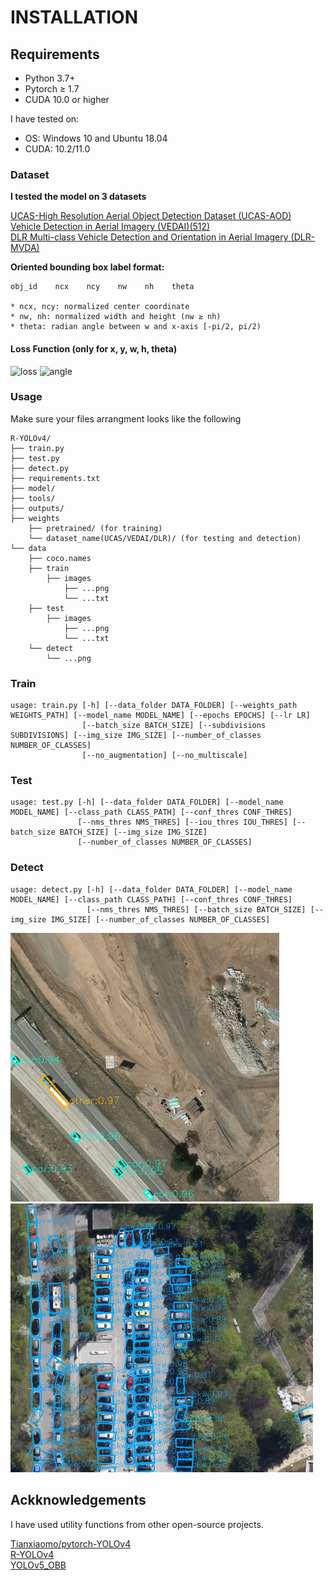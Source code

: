 # INSTALLATION
## Requirements
* Python 3.7+
* Pytorch ≥ 1.7
* CUDA 10.0 or higher

I have tested on:
* OS: Windows 10 and Ubuntu 18.04
* CUDA: 10.2/11.0

### Dataset

**I tested the model on 3 datasets**

[UCAS-High Resolution Aerial Object Detection Dataset (UCAS-AOD)](https://github.com/ming71/UCAS-AOD-benchmark)</br>
[Vehicle Detection in Aerial Imagery (VEDAI)(512)](https://downloads.greyc.fr/vedai/)</br>
[DLR Multi-class Vehicle Detection and Orientation in Aerial Imagery (DLR-MVDA)](https://www.dlr.de/eoc/en/desktopdefault.aspx/tabid-12760/22294_read-52777)</br>

**Oriented bounding box label format:**
```
obj_id    ncx    ncy    nw    nh    theta

* ncx, ncy: normalized center coordinate
* nw, nh: normalized width and height (nw ≥ nh)
* theta: radian angle between w and x-axis [-pi/2, pi/2)

```

#### Loss Function (only for x, y, w, h, theta)

<img src="https://i.imgur.com/zdA9RJj.png" alt="loss" height="90"/>
<img src="https://i.imgur.com/Qi1XFXS.png" alt="angle" height="70"/>



### Usage

Make sure your files arrangment looks like the following
```
R-YOLOv4/
├── train.py
├── test.py
├── detect.py
├── requirements.txt
├── model/
├── tools/
├── outputs/
├── weights
    ├── pretrained/ (for training)
    └── dataset_name(UCAS/VEDAI/DLR)/ (for testing and detection)
└── data
    ├── coco.names
    ├── train
        ├── images
            ├── ...png
            └── ...txt
    ├── test
        ├── images
            ├── ...png
            └── ...txt
    └── detect
        └── ...png
```

### Train

```
usage: train.py [-h] [--data_folder DATA_FOLDER] [--weights_path WEIGHTS_PATH] [--model_name MODEL_NAME] [--epochs EPOCHS] [--lr LR]
                [--batch_size BATCH_SIZE] [--subdivisions SUBDIVISIONS] [--img_size IMG_SIZE] [--number_of_classes NUMBER_OF_CLASSES]
                [--no_augmentation] [--no_multiscale]
```

### Test

```
usage: test.py [-h] [--data_folder DATA_FOLDER] [--model_name MODEL_NAME] [--class_path CLASS_PATH] [--conf_thres CONF_THRES]
               [--nms_thres NMS_THRES] [--iou_thres IOU_THRES] [--batch_size BATCH_SIZE] [--img_size IMG_SIZE]
               [--number_of_classes NUMBER_OF_CLASSES]
```

### Detect

```
usage: detect.py [-h] [--data_folder DATA_FOLDER] [--model_name MODEL_NAME] [--class_path CLASS_PATH] [--conf_thres CONF_THRES]
                 [--nms_thres NMS_THRES] [--batch_size BATCH_SIZE] [--img_size IMG_SIZE] [--number_of_classes NUMBER_OF_CLASSES]
```

<img src="https://github.com/hthangnguyen/Rotate_YOLOv4/blob/main/outputs/vedai_detect.png" alt="vedai" height="430"/>
<img src="https://github.com/hthangnguyen/Rotate_YOLOv4/blob/main/outputs/dlr_detect.jpg" alt="dlr" height="430"/>



## Ackknowledgements
I have used utility functions from other open-source projects.

[Tianxiaomo/pytorch-YOLOv4](https://github.com/Tianxiaomo/pytorch-YOLOv4)</br>
[R-YOLOv4](https://github.com/kunnnnethan/R-YOLOv4)</br>
[YOLOv5_OBB](https://github.com/hukaixuan19970627/yolov5_obb)</br>
